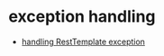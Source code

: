 # exception handling

* [handling RestTemplate exception](https://stackoverflow.com/questions/38093388/spring-resttemplate-exception-handling)